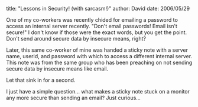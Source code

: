 
title: "Lessons in Security!  (with sarcasm!)"
author: David
date: 2006/05/29

One of my co-workers was recently chided for emailing a password to access an internal server recently. "Don't email passwords! Email isn't secure!" I don't know if those were the exact words, but you get the point. Don't send around secure data by insecure means, right?

Later, this same co-worker of mine was handed a sticky note with a server name, userid, and password with which to access a different internal server. This note was from the same group who has been preaching on not sending secure data by insecure means like email.

Let that sink in for a second.

I just have a simple question... what makes a sticky note stuck on a monitor any more secure than sending an email? Just curious...
